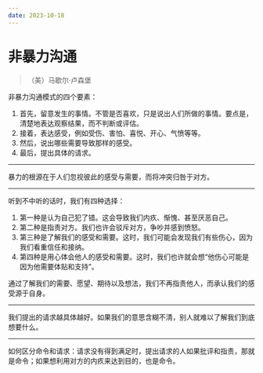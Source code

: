 ```yaml
---
date: 2023-10-18
---
```


# 非暴力沟通

> （美）马歇尔·卢森堡

非暴力沟通模式的四个要素：

1. 首先，留意发生的事情。不管是否喜欢，只是说出人们所做的事情。要点是，清楚地表达观察结果，而不判断或评估。
2. 接着，表达感受，例如受伤、害怕、喜悦、开心、气愤等等。
3. 然后，说出哪些需要导致那样的感受。
4. 最后，提出具体的请求。

---

暴力的根源在于人们忽视彼此的感受与需要，而将冲突归咎于对方。

---

听到不中听的话时，我们有四种选择：

1. 第一种是认为自己犯了错。这会导致我们内疚、惭愧、甚至厌恶自己。
2. 第二种是指责对方。我们也许会驳斥对方，争吵并感到愤怒。
3. 第三种是了解我们的感受和需要。这时，我们可能会发现我们有些伤心，因为我们看重信任和接纳。
4. 第四种是用心体会他人的感受和需要。这时，我们也许就会想“他伤心可能是因为他需要体贴和支持”。

通过了解我们的需要、愿望、期待以及想法，我们不再指责他人，而承认我们的感受源于自身。

---

我们提出的请求越具体越好。如果我们的意思含糊不清，别人就难以了解我们到底想要什么。

---

如何区分命令和请求：请求没有得到满足时，提出请求的人如果批评和指责，那就是命令；如果想利用对方的内疚来达到目的，也是命令。